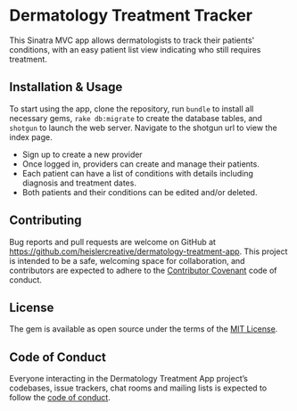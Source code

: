 # Dermatology Treatment Tracker

This Sinatra MVC app allows dermatologists to track their patients' conditions, with an easy patient list view indicating who still requires treatment.

## Installation & Usage

To start using the app, clone the repository, run `bundle` to install all necessary gems, `rake db:migrate` to create the database tables, and `shotgun` to launch the web server. Navigate to the shotgun url to view the index page.

- Sign up to create a new provider
- Once logged in, providers can create and manage their patients.
- Each patient can have a list of conditions with details including diagnosis and treatment dates.
- Both patients and their conditions can be edited and/or deleted.

## Contributing

Bug reports and pull requests are welcome on GitHub at https://github.com/heislercreative/dermatology-treatment-app. This project is intended to be a safe, welcoming space for collaboration, and contributors are expected to adhere to the [Contributor Covenant](http://contributor-covenant.org) code of conduct.

## License

The gem is available as open source under the terms of the [MIT License](https://opensource.org/licenses/MIT).

## Code of Conduct

Everyone interacting in the Dermatology Treatment App project’s codebases, issue trackers, chat rooms and mailing lists is expected to follow the [code of conduct](https://github.com/heislercreative/dermatology-treatment-app/blob/master/CODE_OF_CONDUCT.md).
